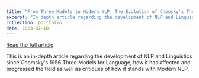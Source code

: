 ```yaml
---
title: "From Three Models to Modern NLP: The Evolution of Chomsky's Theories in Language Modeling and its Philosophical Implication"
excerpt: "In depth article regarding the development of NLP and Linguistics since Chomsky's 1956 Three Models for Language, how it has affected and progressed the field as well as critiques of how it stands with Modern NLP"
collection: portfolio
date: 2023-07-10
---
```


[Read the full article](https://drive.google.com/file/d/17cP2kWgbB08Kkzz5Z7aFJmAJdmLmjO9W/view?usp=share_link)

This is an in-depth article regarding the development of NLP and Linguistics since Chomsky's 1956 Three Models for Language, how it has affected and progressed the field as well as critiques of how it stands with Modern NLP.
